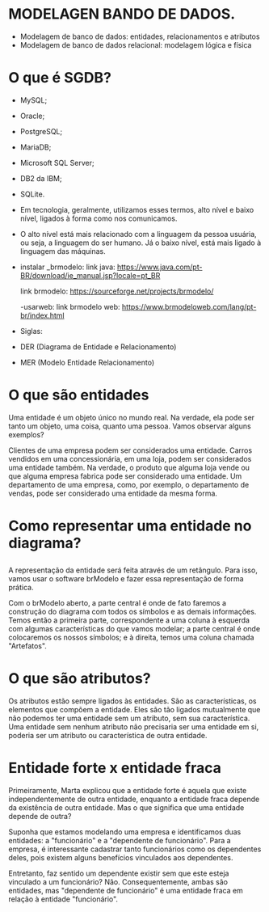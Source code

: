 # MODELAGEN BANDO DE DADOS.
- Modelagem de banco de dados: entidades, relacionamentos e atributos
- Modelagem de banco de dados relacional: modelagem lógica e física

# O que é SGDB?

- MySQL;
- Oracle;
- PostgreSQL;
- MariaDB;
- Microsoft SQL Server;
- DB2 da IBM;
- SQLite.

- Em tecnologia, geralmente, utilizamos esses termos, alto nível e baixo nível, ligados à forma como nos comunicamos.
- O alto nível está mais relacionado com a linguagem da pessoa usuária, ou seja, a linguagem do ser humano. Já o baixo nível, está mais ligado à linguagem das máquinas.

- instalar _brmodelo:
link java: https://www.java.com/pt-BR/download/ie_manual.jsp?locale=pt_BR </p>
link brmodelo: https://sourceforge.net/projects/brmodelo/ </p>
-usarweb:
link brmodelo web: https://www.brmodeloweb.com/lang/pt-br/index.html </p>

- Siglas:

- DER (Diagrama de Entidade e Relacionamento)
- MER (Modelo Entidade Relacionamento)

 # O que são entidades
Uma entidade é um objeto único no mundo real. Na verdade, ela pode ser tanto um objeto, uma coisa, quanto uma pessoa. Vamos observar alguns exemplos? </p>
Clientes de uma empresa podem ser considerados uma entidade. Carros vendidos em uma concessionária, em uma loja, podem ser considerados uma entidade também. Na verdade, o produto que alguma loja vende ou que alguma empresa fabrica pode ser considerado uma entidade. Um departamento de uma empresa, como, por exemplo, o departamento de vendas, pode ser considerado uma entidade da mesma forma. </p>

# Como representar uma entidade no diagrama? </p>
A representação da entidade será feita através de um retângulo. Para isso, vamos usar o software brModelo e fazer essa representação de forma prática.</p>

Com o brModelo aberto, a parte central é onde de fato faremos a construção do diagrama com todos os símbolos e as demais informações. Temos então a primeira parte, correspondente a uma coluna à esquerda com algumas características do que vamos modelar; a parte central é onde colocaremos os nossos símbolos; e à direita, temos uma coluna chamada "Artefatos".

# O que são atributos?
Os atributos estão sempre ligados às entidades. São as características, os elementos que compõem a entidade. Eles são tão ligados mutualmente que não podemos ter uma entidade sem um atributo, sem sua característica. Uma entidade sem nenhum atributo não precisaria ser uma entidade em si, poderia ser um atributo ou característica de outra entidade.
</p>

# Entidade forte x entidade fraca
Primeiramente, Marta explicou que a entidade forte é aquela que existe independentemente de outra entidade, enquanto a entidade fraca depende da existência de outra entidade. Mas o que significa que uma entidade depende de outra? </p>
Suponha que estamos modelando uma empresa e identificamos duas entidades: a "funcionário" e a "dependente de funcionário". Para a empresa, é interessante cadastrar tanto funcionários como os dependentes deles, pois existem alguns benefícios vinculados aos dependentes. </p>
Entretanto, faz sentido um dependente existir sem que este esteja vinculado a um funcionário? Não. Consequentemente, ambas são entidades, mas "dependente de funcionário" é uma entidade fraca em relação à entidade "funcionário".
